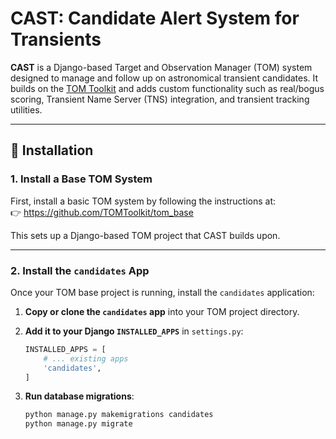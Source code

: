 # CAST: Candidate Alert System for Transients

**CAST** is a Django-based Target and Observation Manager (TOM) system designed to manage and follow up on astronomical transient candidates. It builds on the [TOM Toolkit](https://github.com/TOMToolkit/tom_base) and adds custom functionality such as real/bogus scoring, Transient Name Server (TNS) integration, and transient tracking utilities.

---

## 🚀 Installation

### 1. Install a Base TOM System

First, install a basic TOM system by following the instructions at:  
👉 https://github.com/TOMToolkit/tom_base

This sets up a Django-based TOM project that CAST builds upon.

---

### 2. Install the `candidates` App

Once your TOM base project is running, install the `candidates` application:

1. **Copy or clone the `candidates` app** into your TOM project directory.

2. **Add it to your Django `INSTALLED_APPS`** in `settings.py`:

   ```python
   INSTALLED_APPS = [
       # ... existing apps
       'candidates',
   ]
2. **Run database migrations**:
      ```python
   python manage.py makemigrations candidates
   python manage.py migrate
